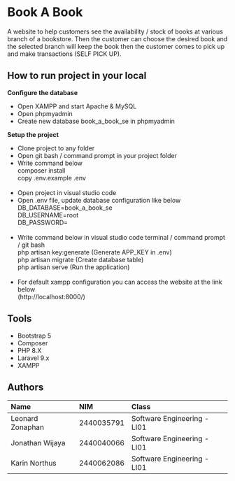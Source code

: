 # Book A Book
A website to help customers see the availability / stock of books at various branch of a bookstore. Then the customer can choose the desired book and the selected branch will keep the book then the customer comes to pick up and make transactions (SELF PICK UP).

## How to run project in your local
  <strong>Configure the database</strong>
  * Open XAMPP and start Apache & MySQL
  * Open phpmyadmin
  * Create new database book_a_book_se in phpmyadmin

  <strong>Setup the project</strong>
  * Clone project to any folder
  * Open git bash / command prompt in your project folder
  * Write command below <br />
    composer install <br />
    copy .env.example .env <br /><br />
  * Open project in visual studio code
  * Open .env file, update database configuration like below<br />
    DB_DATABASE=book_a_book_se<br />
    DB_USERNAME=root<br />
    DB_PASSWORD= <br /><br />
  * Write command below in visual studio code terminal / command prompt / git bash <br />
    php artisan key:generate (Generate APP_KEY in .env) <br />
    php artisan migrate (Create database table) <br />
    php artisan serve (Run the application) <br /><br />
  * For default xampp configuration you can access the website at the link below <br />
    (http://localhost:8000/)
## Tools
- Bootstrap 5
- Composer
- PHP 8.X
- Laravel 9.x
- XAMPP

## Authors
| Name                            | NIM        | Class                        |
| :-----------------------------  | :--------- | :--------------------------- |
| Leonard Zonaphan                | 2440035791 | Software Engineering - LI01  |
| Jonathan Wijaya                 | 2440040066 | Software Engineering - LI01  |
| Karin Northus                   | 2440062086 | Software Engineering - LI01  |
